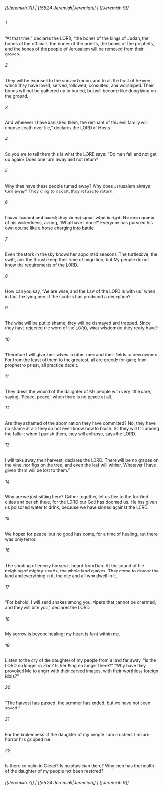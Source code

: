 
###### [[Jeremiah 7]] | [[55.24 Jeremiah|Jeremiah]] | [[Jeremiah 9]]

###### 1
“At that time,” declares the LORD, “the bones of the kings of Judah, the bones of the officials, the bones of the priests, the bones of the prophets, and the bones of the people of Jerusalem will be removed from their graves.
###### 2
They will be exposed to the sun and moon, and to all the host of heaven which they have loved, served, followed, consulted, and worshiped. Their bones will not be gathered up or buried, but will become like dung lying on the ground.
###### 3
And wherever I have banished them, the remnant of this evil family will choose death over life,” declares the LORD of Hosts.
###### 4
So you are to tell them this is what the LORD says: “Do men fall and not get up again? Does one turn away and not return?
###### 5
Why then have these people turned away? Why does Jerusalem always turn away? They cling to deceit; they refuse to return.
###### 6
I have listened and heard; they do not speak what is right. No one repents of his wickedness, asking, ‘What have I done?’ Everyone has pursued his own course like a horse charging into battle.
###### 7
Even the stork in the sky knows her appointed seasons. The turtledove, the swift, and the thrush keep their time of migration, but My people do not know the requirements of the LORD.
###### 8
How can you say, ‘We are wise, and the Law of the LORD is with us,’ when in fact the lying pen of the scribes has produced a deception?
###### 9
The wise will be put to shame; they will be dismayed and trapped. Since they have rejected the word of the LORD, what wisdom do they really have?
###### 10
Therefore I will give their wives to other men and their fields to new owners. For from the least of them to the greatest, all are greedy for gain; from prophet to priest, all practice deceit.
###### 11
They dress the wound of the daughter of My people with very little care, saying, ‘Peace, peace,’ when there is no peace at all.
###### 12
Are they ashamed of the abomination they have committed? No, they have no shame at all; they do not even know how to blush. So they will fall among the fallen; when I punish them, they will collapse, says the LORD.
###### 13
I will take away their harvest, declares the LORD. There will be no grapes on the vine, nor figs on the tree, and even the leaf will wither. Whatever I have given them will be lost to them.”
###### 14
Why are we just sitting here? Gather together, let us flee to the fortified cities and perish there, for the LORD our God has doomed us. He has given us poisoned water to drink, because we have sinned against the LORD.
###### 15
We hoped for peace, but no good has come, for a time of healing, but there was only terror.
###### 16
The snorting of enemy horses is heard from Dan. At the sound of the neighing of mighty steeds, the whole land quakes. They come to devour the land and everything in it, the city and all who dwell in it.
###### 17
“For behold, I will send snakes among you, vipers that cannot be charmed, and they will bite you,” declares the LORD.
###### 18
My sorrow is beyond healing; my heart is faint within me.
###### 19
Listen to the cry of the daughter of my people from a land far away: “Is the LORD no longer in Zion? Is her King no longer there?” “Why have they provoked Me to anger with their carved images, with their worthless foreign idols?”
###### 20
“The harvest has passed, the summer has ended, but we have not been saved.”
###### 21
For the brokenness of the daughter of my people I am crushed. I mourn; horror has gripped me.
###### 22
Is there no balm in Gilead? Is no physician there? Why then has the health of the daughter of my people not been restored?

###### [[Jeremiah 7]] | [[55.24 Jeremiah|Jeremiah]] | [[Jeremiah 9]]
